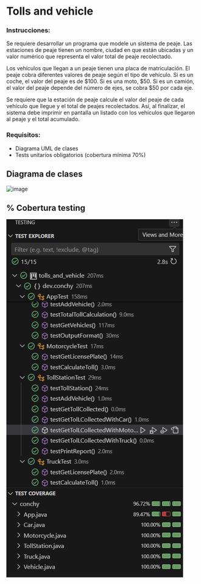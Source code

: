 # Tolls and vehicle


### Instrucciones: 

Se requiere desarrollar un programa que modele un sistema de peaje. Las estaciones de peaje tienen un nombre, ciudad en que están ubicadas y un valor numérico que representa el valor total de peaje recolectado.

Los vehículos que llegan a un peaje tienen una placa de matriculación. El peaje cobra diferentes valores de peaje según el tipo de vehículo. Si es un coche, el valor del peaje es de $100. Si es una moto, $50. Si es un camión, el valor del peaje depende del número de ejes, se cobra $50 por cada eje.

Se requiere que la estación de peaje calcule el valor del peaje de cada vehículo que llegue y el total de peajes recolectados. Así, al finalizar, el sistema debe imprimir en pantalla un listado con los vehículos que llegaron al peaje y el total acumulado.

### Requisitos:

 - Diagrama UML de clases
 - Tests unitarios obligatorios (cobertura mínima 70%)


## Diagrama de clases 

![image](https://github.com/user-attachments/assets/354c59ae-749d-4eeb-a6d3-361668bdd70e)

## % Cobertura testing

![alt text](image.png)
